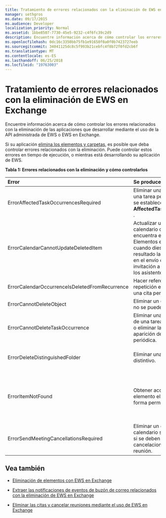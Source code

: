 ```yaml
---
title: Tratamiento de errores relacionados con la eliminación de EWS en Exchange
manager: sethgros
ms.date: 09/17/2015
ms.audience: Developer
localization_priority: Normal
ms.assetid: 1bbe8507-7730-45e5-9232-c4f6fc39c2d9
description: Encuentre información acerca de cómo controlar los errores relacionados con la eliminación de las aplicaciones que desarrollar mediante el uso de la API administrada de EWS o EWS en Exchange.
ms.openlocfilehash: 0dc16c3350bb75fb1e91650f0a0f0b7423727eeb
ms.sourcegitcommit: 34041125dc8c5f993b21cebfc4f8b72f0fd2cb6f
ms.translationtype: MT
ms.contentlocale: es-ES
ms.lasthandoff: 06/25/2018
ms.locfileid: "19763003"
---
```

# <a name="handling-deletion-related-errors-in-ews-in-exchange"></a>Tratamiento de errores relacionados con la eliminación de EWS en Exchange

Encuentre información acerca de cómo controlar los errores relacionados con la eliminación de las aplicaciones que desarrollar mediante el uso de la API administrada de EWS o EWS en Exchange.
  
Si su aplicación [elimina los elementos y carpetas](deleting-items-by-using-ews-in-exchange.md), es posible que deba controlar errores relacionados con la eliminación. Puede controlar estos errores en tiempo de ejecución, o mientras está desarrollando su aplicación de EWS.
  
**Tabla 1: Errores relacionados con la eliminación y cómo controlarlos**

|**Error**|**Se produce al intentar...**|**Controlarla por...**|
|:-----|:-----|:-----|
|ErrorAffectedTaskOccurrencesRequired  <br/> |Eliminar una instancia de una tarea periódica y no se establece la propiedad **AffectedTaskOccurrence** .  <br/> |Al establecer la propiedad **AffectedTaskOccurrence** y volver a intentar la eliminación.  <br/> |
|ErrorCalendarCannotUpdateDeletedItem  <br/> |Actualizar un elemento de calendario que se encuentra en la carpeta Elementos eliminados cuando diese como resultado la actualización en el envío de una invitación a la reunión a los asistentes.  <br/> |Cancelación de la actualización o se desplaza el elemento de calendario a la carpeta Calendario predeterminada y actualizar el elemento de calendario.  <br/> |
|ErrorCalendarOccurrenceIsDeletedFromRecurrence  <br/> |Hacer referencia a una repetición eliminada de una cita periódica.  <br/> |Eliminación de una referencia a una repetición eliminada.  <br/> |
|ErrorCannotDeleteObject  <br/> |Eliminar un elemento que no se puede eliminar.  <br/> |Salir de intentos para eliminar el elemento.  <br/> |
|ErrorCannotDeleteTaskOccurrence  <br/> |Eliminar una ocurrencia de una tarea no periódica o eliminar la última aparición de una tarea periódica.  <br/> |Eliminación de una tarea no periódica o saliendo intenta eliminar la última aparición de una tarea periódica.  <br/> |
|ErrorDeleteDistinguishedFolder  <br/> |Eliminar una carpeta distintivo.  <br/> |Que indica que no se pueden eliminar las carpetas predeterminadas.  <br/> |
|ErrorItemNotFound  <br/> |Obtener acceso a un elemento eliminado de forma permanente.  <br/> |Quitar referencias a un elemento cuando se elimina de la tienda. Si se recupera un elemento, asegúrese de que restablecer las referencias necesarias al cliente.  <br/> |
|ErrorSendMeetingCancellationsRequired  <br/> |Eliminar un elemento de calendario sin especificar si se deben enviar cancelaciones de reunión.  <br/> |Especifica que cancelaciones de reunión deben o no se deben enviar.  <br/> |
   
## <a name="see-also"></a>Vea también


- [Eliminación de elementos con EWS en Exchange](deleting-items-by-using-ews-in-exchange.md)
    
- [Extraer las notificaciones de eventos de buzón de correo relacionados con la eliminación de EWS en Exchange](pull-notifications-for-ews-deletion-related-mailbox-events-in-exchange.md)
    
- [Eliminar las citas y cancelar reuniones mediante el uso de EWS en Exchange](how-to-delete-appointments-and-cancel-meetings-by-using-ews-in-exchange.md)
    

